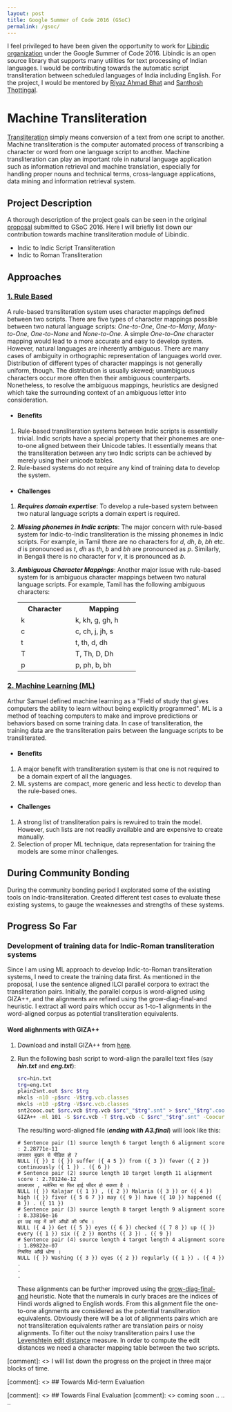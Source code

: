 ```yaml
---
layout: post
title: Google Summer of Code 2016 (GSoC)
permalink: /gsoc/
---
```


I feel privileged to have been given the opportunity to work for [Libindic organization](https://github.com/libindic) under the Google Summer of Code 2016. Libindic is an open source library that supports many utilities for text processing of Indian languages. I would be contributing towards the automatic script transliteration between scheduled languages of India including English. For the project, I would be mentored by [Riyaz Ahmad Bhat](https://researchweb.iiit.ac.in/~riyaz.bhat/) and [Santhosh Thottingal](http://thottingal.in).

# Machine Transliteration
[Transliteration](https://en.wikipedia.org/wiki/Transliteration) simply means conversion of a text from one script to another. Machine transliteration is the computer automated process of transcribing a character or word from one language script to another. Machine transliteration can play an important role in natural language application such as information retrieval and machine translation, especially for handling proper nouns and technical terms, cross-language applications, data mining and information retrieval system. 

## Project Description
A thorough description of the project goals can be seen in the original [proposal](https://drive.google.com/open?id=0B3ZAq0KmDeDVd3N3TnluS2tCLWM) submitted to GSoC 2016. Here I will briefly list down our contribution towards machine transliteration module of Libindic.

* Indic to Indic Script Transliteration
* Indic to Roman Transliteration

## Approaches

### [1. Rule Based](https://en.wikipedia.org/wiki/Rule-based_system)

A rule-based transliteration system uses character mappings defined between two scripts. There are five types of character mappings possible between two natural language scripts: *One-to-One*, *One-to-Many*, *Many-to-One*, *One-to-None* and *None-to-One*. A simple *One-to-One* character mapping would lead to a more accurate and easy to develop system. However, natural languages are inherently ambiguous. There are many cases of ambiguity in orthographic representation of languages world over. Distribution of different types of character mappings is not generally uniform, though. The distribution is usually skewed; unambiguous characters occur more often then their ambiguous counterparts. Nonetheless, to resolve the ambiguous mappings, heuristics are designed which take the surrounding context of an ambiguous letter into consideration.

* #### Benefits
 1. Rule-based transliteration systems between Indic scripts is essentially trivial. Indic scripts have a special property that their phonemes are one-to-one aligned between their Unicode tables. It essentially means that the transliteration between any two Indic scripts can be achieved by merely using their unicode tables.
 2. Rule-based systems do not require any kind of training data to develop the system.

* #### Challenges
 1. ***Requires domain expertise***: To develop a rule-based system between two natural language scripts a domain expert is required. 
 2. ***Missing phonemes in Indic scripts***: The major concern with rule-based system for Indic-to-Indic transliteration is the missing phonemes in Indic scripts. For example, in Tamil there are no characters for *d*, *dh*, *b*, *bh* etc. *d* is pronounced as *t*, *dh* as *th*, *b* and *bh* are pronounced as *p*. Similarly, in Bengali there is no character for *v*, it is pronounced as *b*.
 3. ***Ambiguous Character Mappings***: Another major issue with rule-based system for is ambiguous character mappings between two natural language scripts. For example, Tamil has the following ambiguous characters:

    <p>
    <center>
    <table class="table-fill">
    <tr>
    <th><b>&emsp;Character&emsp;</b></th> <th><b>&emsp;&emsp;Mapping&emsp;&emsp;</b></th>
    </tr>
    <tr>
    <td>k</td> <td>k, kh, g, gh, h</td>
    </tr>
    <tr>
    <td>c</td> <td>c, ch, j, jh, s</td>
    </tr>
    <tr>
    <td>t</td> <td>t, th, d, dh</td>
    </tr>
    <tr>
    <td>T</td> <td>T, Th, D, Dh</td>
    </tr>
    <tr>
    <td>p</td> <td>p, ph, b, bh</td>
    </tr>
    </table>
    </center>
    </p>

### [2. Machine Learning (ML)](https://en.wikipedia.org/wiki/Machine_learning) 
Arthur Samuel defined machine learning as a "Field of study that gives computers the ability to learn without being explicitly programmed". ML is a method of teaching computers to make and improve predictions or behaviors based on some training data. In case of transliteration, the training data are the transliteration pairs between the language scripts to be transliterated. 

* #### Benefits
 1. A major benefit with transliteration system is that one is not required to be a domain expert of all the languages.
 2. ML systems are compact, more generic and less hectic to develop than the rule-based ones. 

* #### Challenges
 1. A strong list of transliteration pairs is rewuired to train the model. However, such lists are not readily available and are expensive to create manually.
 2. Selection of proper ML technique, data representation for training the models are some minor challenges. 

## During Community Bonding
During the community bonding period I explorated some of the existing tools on Indic-transliteration. Created different test cases to evaluate these existing systems, to gauge the weaknesses and strengths of these systems.

## Progress So Far

### Development of training data for Indic-Roman transliteration systems
Since I am using ML approach to develop Indic-to-Roman transliteration systems, I need to create the training data first. As mentioned in the proposal, I use the sentence aligned ILCI parallel corpora to extract the transliteration pairs. Initially, the parallel corpus is word-aligned using GIZA++, and the alignments are refined using the grow-diag-final-and heuristic. I extract all word pairs which occur as 1-to-1 alignments in the word-aligned corpus as potential transliteration equivalents.

#### Word alighnments with GIZA++
 1. Download and install GIZA++ from [here](http://giza.sourceforge.net/documentation/installation.html).
 2. Run the following bash script to word-align the parallel text files (say ***hin.txt*** and ***eng.txt***):

    ```bash
    src=hin.txt
    trg=eng.txt
    plain2snt.out $src $trg
    mkcls -n10 -p$src -V$trg.vcb.classes
    mkcls -n10 -p$trg -V$src.vcb.classes
    snt2cooc.out $src.vcb $trg.vcb $src"_"$trg".snt" > $src"_"$trg".cooc"
    GIZA++ -ml 101 -S $src.vcb -T $trg.vcb -C $src"_"$trg".snt" -CoocurrenceFile $src"_"$trg".cooc"
    ```

    The resulting word-aligned file (***ending with A3.final***) will look like this:

    ```
    # Sentence pair (1) source length 6 target length 6 alignment score : 2.28771e-11
    लगातार बुखार से पीड़ित हो ?
    NULL ({ }) I ({ }) suffer ({ 4 5 }) from ({ 3 }) fever ({ 2 }) continuously ({ 1 }) . ({ 6 })
    # Sentence pair (2) source length 10 target length 11 alignment score : 2.70124e-12
    कालाजार , मलेरिया या फिर हाई फीवर हो सकता है ।
    NULL ({ }) Kalajar ({ 1 }) , ({ 2 }) Malaria ({ 3 }) or ({ 4 }) high ({ }) fiver ({ 5 6 7 }) may ({ 9 }) have ({ 10 }) happened ({ 8 }) . ({ 11 })
    # Sentence pair (3) source length 8 target length 9 alignment score : 8.33816e-16
    हर छह माह में करें आँखों की जाँच ।
    NULL ({ 4 }) Get ({ 5 }) eyes ({ 6 }) checked ({ 7 8 }) up ({ }) every ({ 1 }) six ({ 2 }) months ({ 3 }) . ({ 9 })
    # Sentence pair (4) source length 4 target length 4 alignment score : 1.89822e-07
    नियमित आँखें धोना ।
    NULL ({ }) Washing ({ 3 }) eyes ({ 2 }) regularly ({ 1 }) . ({ 4 })
    .
    .
    .
    ```

    These alignments can be further improved using the [grow-diag-final-and](http://www.statmt.org/moses/?n=FactoredTraining.AlignWords) heuristic. Note that the numerals in curly braces are the indices of Hindi words aligned to English words. From this alignment file the one-to-one alignments are considered as the potential transliteration equivalents. Obviously there will be a lot of alignments pairs which are not transliteration equivalents rather are translation pairs or noisy alignments. To filter out the noisy transliteration pairs I use the [Levenshtein edit distance](https://en.wikipedia.org/wiki/Levenshtein_distance) measure. In order to compute the edit distances we need a character mapping table between the two scripts. 

[comment]: <> I will list down the progress on the project in three major blocks of time.

[comment]: <> ## Towards  Mid-term Evaluation

[comment]: <> ## Towards Final Evaluation
[comment]: <> coming soon .. .. ..

